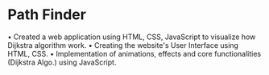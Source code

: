# Path Finder
• Created a web application using HTML, CSS, JavaScript to visualize how Dijkstra algorithm work.
• Creating the website's User Interface using HTML, CSS.
• Implementation of animations, effects and core functionalities (Dijkstra Algo.) using JavaScript.